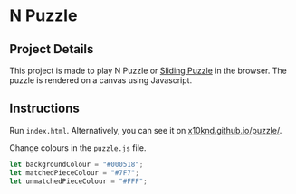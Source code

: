 # N Puzzle

## Project Details

This project is made to play N Puzzle or [Sliding Puzzle](https://en.wikipedia.org/wiki/Sliding_puzzle) in the browser. The puzzle is rendered on a canvas using Javascript.

## Instructions

Run `index.html`. Alternatively, you can see it on [x10knd.github.io/puzzle/](x10knd.github.io/puzzle/).

Change colours in the `puzzle.js` file.

```javascript
let backgroundColour = "#000518";
let matchedPieceColour = "#7F7";
let unmatchedPieceColour = "#FFF";
```